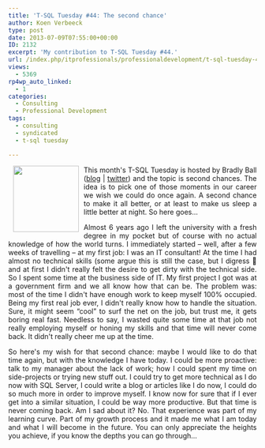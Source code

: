 ```yaml
---
title: 'T-SQL Tuesday #44: The second chance'
author: Koen Verbeeck
type: post
date: 2013-07-09T07:55:00+00:00
ID: 2132
excerpt: 'My contribution to T-SQL Tuesday #44.'
url: /index.php/itprofessionals/professionaldevelopment/t-sql-tuesday-44-the/
views:
  - 5369
rp4wp_auto_linked:
  - 1
categories:
  - Consulting
  - Professional Development
tags:
  - consulting
  - syndicated
  - t-sql tuesday

---
```

<p style="text-align: justify;">
  <a href="http://www.sqlballs.com/2013/07/t-sql-tuesday-44-second-chance.html"><img style="float: left; margin-top: 0px; margin-bottom: 0px; margin-left: 10px; margin-right: 10px;" src="/wp-content/uploads/users/koenverbeeck/TSQL2sday37/TSQL2sday.PNG?mtime=1355209029" alt="" width="133" height="134" /></a>
</p>

<p style="text-align: justify;">
  This month's T-SQL Tuesday is hosted by Bradly Ball (<a href="http://www.sqlballs.com/">blog</a> | <a href="https://twitter.com/SQLBalls">twitter</a>) and the topic is second chances. The idea is to pick one of those moments in our career we wish we could do once again. A second chance to make it all better, or at least to make us sleep a little better at night. So here goes...
</p>

<p style="text-align: justify;">
  <span style="text-align: justify;">Almost 6 years ago I left the university with a fresh degree in my pocket but of course with no actual knowledge of how the world turns. I immediately started – well, after a few weeks of travelling – at my first job: I was an IT consultant! At the time I had almost no technical skills (some argue this is still the case, but I digress 🙂 and at first I didn't really felt the desire to get dirty with the technical side. So I spent some time at the business side of IT. My first project I got was at a government firm and we all know how that can be. The problem was: most of the time I didn't have enough work to keep myself 100% occupied. Being my first real job ever, I didn't really know how to handle the situation. Sure, it might seem “cool” to surf the net on the job, but trust me, it gets boring real fast. Needless to say, I wasted quite some time at that job not really employing myself or honing my skills and that time will never come back. It didn't really cheer me up at the time.</span>
</p>

<p style="text-align: justify;">
  So here's my wish for that second chance: maybe I would like to do that time again, but with the knowledge I have today. I could be more proactive: talk to my manager about the lack of work; how I could spent my time on side-projects or trying new stuff out. I could try to get more technical as I do now with SQL Server, I could write a blog or articles like I do now, I could do so much more in order to improve myself. I know now for sure that if I ever get into a similar situation, I could be way more productive. But that time is never coming back. Am I sad about it? No. That experience was part of my learning curve. Part of my growth process and it made me what I am today and what I will become in the future. You can only appreciate the heights you achieve, if you know the depths you can go through...
</p>
